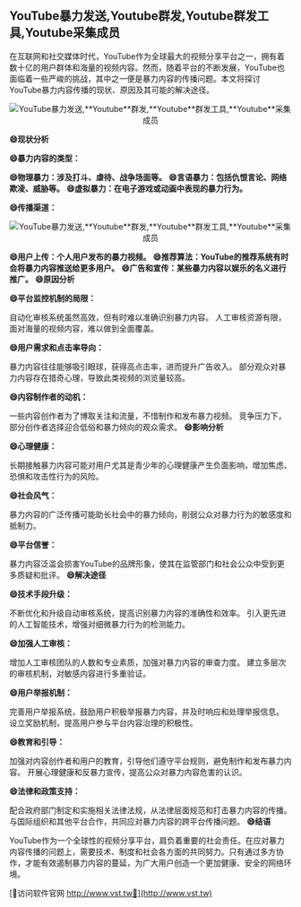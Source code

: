 ## **YouTube暴力发送,**Youtube**群发,**Youtube**群发工具,**Youtube**采集成员**

在互联网和社交媒体时代，YouTube作为全球最大的视频分享平台之一，拥有着数十亿的用户群体和海量的视频内容。然而，随着平台的不断发展，YouTube也面临着一些严峻的挑战，其中之一便是暴力内容的传播问题。本文将探讨YouTube暴力内容传播的现状、原因及其可能的解决途径。

 <center><img src="https://vst.tw/MP4/tuiguang/png/8.png" alt="YouTube暴力发送,**Youtube**群发,**Youtube**群发工具,**Youtube**采集成员"></center>

**😄现状分析**

**😄暴力内容的类型：**

**😄物理暴力：涉及打斗、虐待、战争场面等。**
**😄言语暴力：包括仇恨言论、网络欺凌、威胁等。**
**😄虚拟暴力：在电子游戏或动画中表现的暴力行为。**

**😄传播渠道：**

 <center><img src="https://vst.tw/MP4/tuiguang/png/2.png" alt="YouTube暴力发送,**Youtube**群发,**Youtube**群发工具,**Youtube**采集成员"></center>

**😄用户上传：个人用户发布的暴力视频。**
**😄推荐算法：YouTube的推荐系统有时会将暴力内容推送给更多用户。**
**😄广告和宣传：某些暴力内容以娱乐的名义进行推广。**
**😄原因分析**

**😄平台监控机制的局限：**

自动化审核系统虽然高效，但有时难以准确识别暴力内容。
人工审核资源有限，面对海量的视频内容，难以做到全面覆盖。

**😄用户需求和点击率导向：**

暴力内容往往能够吸引眼球，获得高点击率，进而提升广告收入。
部分观众对暴力内容存在猎奇心理，导致此类视频的浏览量较高。

**😄内容制作者的动机：**

一些内容创作者为了博取关注和流量，不惜制作和发布暴力视频。
竞争压力下，部分创作者选择迎合低俗和暴力倾向的观众需求。
**😄影响分析**

**😄心理健康：**

长期接触暴力内容可能对用户尤其是青少年的心理健康产生负面影响，增加焦虑、恐惧和攻击性行为的风险。

**😄社会风气：**

暴力内容的广泛传播可能助长社会中的暴力倾向，削弱公众对暴力行为的敏感度和抵制力。

**😄平台信誉：**

暴力内容泛滥会损害YouTube的品牌形象，使其在监管部门和社会公众中受到更多质疑和批评。
**😄解决途径**

**😄技术手段升级：**

不断优化和升级自动审核系统，提高识别暴力内容的准确性和效率。
引入更先进的人工智能技术，增强对细微暴力行为的检测能力。

**😄加强人工审核：**

增加人工审核团队的人数和专业素质，加强对暴力内容的审查力度。
建立多层次的审核机制，对敏感内容进行多重验证。

**😄用户举报机制：**

完善用户举报系统，鼓励用户积极举报暴力内容，并及时响应和处理举报信息。
设立奖励机制，提高用户参与平台内容治理的积极性。

**😄教育和引导：**

加强对内容创作者和用户的教育，引导他们遵守平台规则，避免制作和发布暴力内容。
开展心理健康和反暴力宣传，提高公众对暴力内容危害的认识。

**😄法律和政策支持：**

配合政府部门制定和实施相关法律法规，从法律层面规范和打击暴力内容的传播。
与国际组织和其他平台合作，共同应对暴力内容的跨平台传播问题。
**😄结语**

YouTube作为一个全球性的视频分享平台，肩负着重要的社会责任。在应对暴力内容传播的问题上，需要技术、制度和社会各方面的共同努力。只有通过多方协作，才能有效遏制暴力内容的蔓延，为广大用户创造一个更加健康、安全的网络环境。


[👻访问软件官网 http://www.vst.tw👻](http://www.vst.tw)

